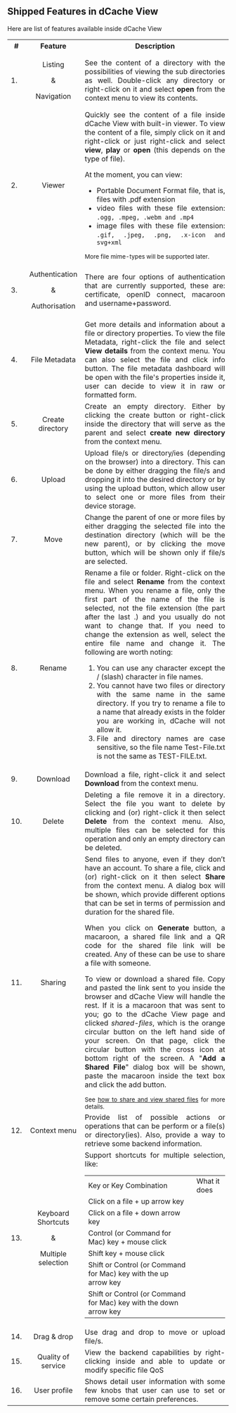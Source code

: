 Shipped Features in dCache View
----------------------------------

Here are list of features available inside dCache View
<table>
    <tr>
        <th>#</th>
        <th>Feature</th>
        <th>Description</th>
    </tr>
    <tr>
        <td>1.</td>
        <td align="center">
            <p>Listing</p>
            <p>&</p>
            <p>Navigation</p>
        </td>
        <td align="justify">
            See the content of a directory with the possibilities of viewing the sub directories
            as well. Double-click any directory or right-click on it and select <b>open</b> from
            the context menu to view its contents.
        </td>
    </tr>
    <tr>
        <td>2.</td>
        <td align="center">Viewer</td>
        <td align="justify">
            Quickly see the content of a file inside dCache View with built-in viewer. To view
            the content of a file, simply click on it and right-click or just right-click and
            select <b>view</b>, <b>play</b> or <b>open</b> (this depends on the type of file).
            <p>At the moment, you can view:</p>
            <div>
                <ul>
                    <li>
                        Portable Document Format file, that is, files with .pdf extension
                    </li>
                    <li>
                        video files with these file extension:
                        <code>.ogg, .mpeg, .webm and .mp4</code>
                    </li>
                    <li>
                        image files with these file extension:
                        <code>.gif, .jpeg, .png, .x-icon and svg+xml</code>
                    </li>
                </ul>
            </div>
            <small>More file mime-types will be supported later.</small>
        </td>
    </tr>
    <tr>
        <td>3.</td>
        <td align="center">
            <p>Authentication</p>
            <p>&</p>
            <p>Authorisation</p>
        </td>
        <td align="justify">
            There are four options of authentication that are currently supported, these
            are: certificate, openID connect, macaroon and username+password.
        </td>
    </tr>
    <tr>
        <td>4.</td>
        <td align="center">File Metadata</td>
        <td align="justify">
            Get more details and information about a file or directory properties.
            To view the file Metadata, right-click the file and select <b>View details</b>
            from the context menu. You can also select the file and click info button.
            The file metadata dashboard will be open with the file's properties inside
            it, user can decide to view it in raw or formatted form.
        </td>
    </tr>
    <tr>
        <td>5.</td>
        <td align="center">Create directory</td>
        <td align="justify">
            Create an empty directory. Either by clicking the create button or
            right-click inside the directory that will serve as the parent and select
            <b>create new directory</b> from the context menu.
        </td>
    </tr>
    <tr>
        <td>6.</td>
        <td align="center">Upload</td>
        <td align="justify">
            Upload file/s or directory/ies (depending on the browser) into a directory.
            This can be done by either dragging the file/s and dropping it into the
            desired directory or by using the upload button, which allow user to select
            one or more files from their device storage.
        </td>
    </tr>
    <tr>
        <td>7.</td>
        <td align="center">Move</td>
        <td align="justify">
            Change the parent of one or more files by either dragging the selected file
            into the destination directory (which will be the new parent), or by clicking
            the move button, which will be shown only if file/s are selected.
        </td>
    </tr>
    <tr>
        <td>8.</td>
        <td align="center">Rename</td>
        <td align="justify">
            Rename a file or folder. Right-click on the file and select <b>Rename</b>
            from the context menu. When you rename a file, only the first part of the
            name of the file is selected, not the file extension (the part after the
            last .) and you usually do not want to change that. If you need to change
            the extension as well, select the entire file name and change it. The
            following are worth noting:
            <ol>
                <li>
                    You can use any character except the / (slash) character in file names.
                </li>
                <li>
                    You cannot have two files or directory with the same name in the same
                    directory. If you try to rename a file to a name that already exists
                    in the folder you are working in, dCache will not allow it.
                </li>
                <li>
                    File and directory names are case sensitive, so the file name
                    Test-File.txt is not the same as TEST-FILE.txt.
                </li>
            </ol>
        </td>
    </tr>
    <tr>
        <td>9.</td>
        <td align="center">Download</td>
        <td align="justify">
            Download a file, right-click it and select <b>Download</b> from the
            context menu.
        </td>
    </tr>
    <tr>
        <td>10.</td>
        <td align="center">Delete</td>
        <td align="justify">
            Deleting a file remove it in a directory. Select the file you want to delete
            by clicking and (or) right-click it then select <b>Delete</b> from the context
            menu. Also, multiple files can be selected for this operation and only an empty
            directory can be deleted.
        </td>
    </tr>
    <tr>
        <td>11.</td>
        <td align="center">Sharing</td>
        <td align="justify">
            Send files to anyone, even if they don’t have an account. To share a file,
            click and (or) right-click on it then select <b>Share</b> from the
            context menu. A dialog box will be shown, which provide different options
            that can be set in terms of permission and duration for the shared file.
            <p>
                When you click on <b>Generate</b> button, a macaroon, a shared file
                link and a QR code for the shared file link  will be created. Any of
                these can be use to share a file with someone.
            </p>
            <p>
                To view or download a shared file. Copy and pasted the link sent to
                you inside the browser and dCache View will handle the rest. If it
                is a macaroon that was sent to you; go to the dCache View page and
                clicked <i>shared-files</i>, which is the orange circular button on
                the left hand side of your screen. On that page, click the circular
                button with the cross icon at bottom right of the screen. A "<b>Add
                a Shared File</b>" dialog box will be shown, paste the macaroon
                inside the text box and click the add button.
            </p>
            <small>
                See <a href="">how to share and view shared files</a> for more 
                details.
            </small>
        </td>
    </tr>
    <tr>
        <td>12.</td>
        <td align="center">Context menu</td>
        <td align="justify">
            Provide list of possible actions or operations that can be perform
            or a file(s) or directory(ies). Also, provide a way to retrieve
            some backend information.
        </td>
    </tr>
    <tr>
        <td>13.</td>
        <td align="center">
            <p>Keyboard Shortcuts</p>
            <p>&</p>
            <p>Multiple selection</p>
        </td>
        <td align="justify">
            Support shortcuts for multiple selection, like:
            <table>
                <tr>
                    <td>Key or Key Combination</td>
                    <td>What it does</td>
                </tr>
                <tr>
                    <td>Click on a file + up arrow key</td>
                    <td></td>
                </tr>
                <tr>
                    <td>Click on a file + down arrow key</td>
                    <td></td>
                </tr>
                <tr>
                    <td>Control (or Command for Mac) key + mouse click</td>
                    <td></td>
                </tr>
                <tr>
                    <td>
                        Shift key + mouse click
                    </td>
                    <td></td>
                </tr>
                <tr>
                    <td>
                        Shift or Control (or Command for Mac) key with the up arrow key
                    </td>
                    <td></td>
                </tr>
                <tr>
                    <td>
                        Shift or Control (or Command for Mac) key with the down arrow key
                    </td>
                    <td></td>
                </tr>
            </table>
        </td>
    </tr>
    <tr>
        <td>14.</td>
        <td align="center">Drag & drop</td>
        <td align="justify">
            Use drag and drop to move or upload file/s.
        </td>
    </tr>
    <tr>
    <tr>
        <td>15.</td>
        <td align="center">Quality of service</td>
        <td align="justify">
            View the backend capabilities by right-clicking inside
            and able to update or modify specific file QoS
        </td>
    </tr>
    <tr>
        <td>16.</td>
        <td align="center">User profile</td>
        <td align="justify">
            Shows detail user information with some few knobs that user can use
            to set or remove some certain preferences.
        </td>
    </tr>
</table>